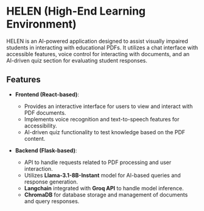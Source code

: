 # HELEN (High-End Learning Environment)

HELEN is an AI-powered application designed to assist visually impaired students in interacting with educational PDFs. It utilizes a chat interface with accessible features, voice control for interacting with documents, and an AI-driven quiz section for evaluating student responses.

## Features

- **Frontend (React-based)**:
  - Provides an interactive interface for users to view and interact with PDF documents.
  - Implements voice recognition and text-to-speech features for accessibility.
  - AI-driven quiz functionality to test knowledge based on the PDF content.

- **Backend (Flask-based)**:
  - API to handle requests related to PDF processing and user interaction.
  - Utilizes **Llama-3.1-8B-Instant** model for AI-based queries and response generation.
  - **Langchain** integrated with **Groq API** to handle model inference.
  - **ChromaDB** for database storage and management of documents and query responses.
